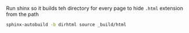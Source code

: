 Run shinx so it builds teh directory for every page to hide `.html` extension from the path

```bash
sphinx-autobuild -b dirhtml source _build/html
```